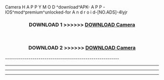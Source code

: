  Camera  H A P P Y M O D ^download^APK- A P P -IOS^mod^premium^unlocked-for A n d r o i d-[NO.ADS]-4lyjr



<div align="center">

<h3>DOWNLOAD 1 >>>>>> <a href="https://en-mod.web.app/?en= Camera ">DOWNLOAD Camera  </a></h3><br>

<h3>DOWNLOAD 2 >>>>>> <a href="https://en-mod.web.app/?en= Camera ">DOWNLOAD Camera  </a></h3>

</div>
----------------------------------------------------------

----------------------------------------------------------

----------------------------------------------------------

----------------------------------------------------------



